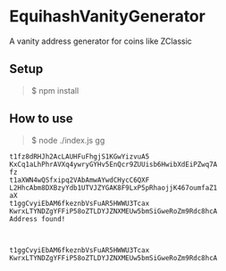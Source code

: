 # EquihashVanityGenerator

A vanity address generator for coins like ZClassic

Setup
------------------------------
>$ npm install

How to use
------------------------------

>$ node ./index.js gg

```
t1fz8dRHJh2AcLAUHFuFhgjS1KGwYizvuA5
KxCq1aLhPhrAVXq4ywryGYHv5EnQcr9ZUUisb6HwibXdEiPZwq7A
fz
t1aXWN4wQSfxipq2VAbAmwAYwdCHycC6QXF
L2HhcAbm8DXBzyYdb1UTVJZYGAK8F9LxP5pRhaojjK467oumfaZ1
aX
t1ggCvyiEbAM6fkeznbVsFuAR5HWWU3Tcax
KwrxLTYNDZgYFFiP58oZTLDYJZNXMEUw5bmSiGweRoZm9Rdc8hcA
Address found!



t1ggCvyiEbAM6fkeznbVsFuAR5HWWU3Tcax
KwrxLTYNDZgYFFiP58oZTLDYJZNXMEUw5bmSiGweRoZm9Rdc8hcA 
```
